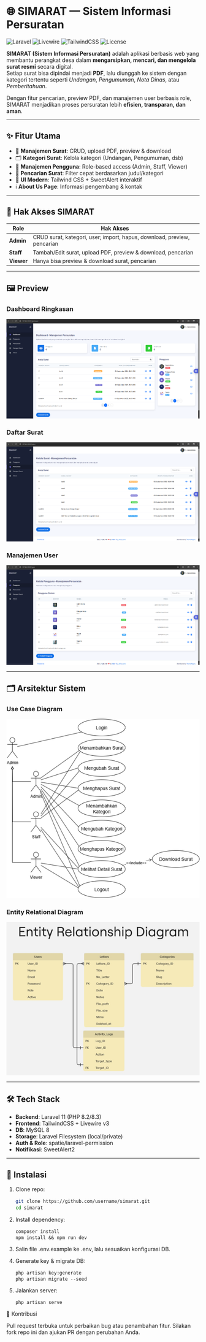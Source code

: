 # 🌐 SIMARAT — Sistem Informasi Persuratan

![Laravel](https://img.shields.io/badge/Laravel-11-red?style=flat-square&logo=laravel)
![Livewire](https://img.shields.io/badge/Livewire-3-purple?style=flat-square)
![TailwindCSS](https://img.shields.io/badge/TailwindCSS-3-06B6D4?style=flat-square&logo=tailwindcss)
![License](https://img.shields.io/badge/License-MIT-green?style=flat-square)

**SIMARAT (Sistem Informasi Persuratan)** adalah aplikasi berbasis web yang membantu perangkat desa dalam **mengarsipkan, mencari, dan mengelola surat resmi** secara digital.  
Setiap surat bisa dipindai menjadi **PDF**, lalu diunggah ke sistem dengan kategori tertentu seperti *Undangan*, *Pengumuman*, *Nota Dinas*, atau *Pemberitahuan*.  

Dengan fitur pencarian, preview PDF, dan manajemen user berbasis role, SIMARAT menjadikan proses persuratan lebih **efisien, transparan, dan aman**.

---

## ✨ Fitur Utama
- 📄 **Manajemen Surat**: CRUD, upload PDF, preview & download  
- 🗂️ **Kategori Surat**: Kelola kategori (Undangan, Pengumuman, dsb)  
- 👥 **Manajemen Pengguna**: Role-based access (Admin, Staff, Viewer)  
- 🔎 **Pencarian Surat**: Filter cepat berdasarkan judul/kategori  
- 🎨 **UI Modern**: Tailwind CSS + SweetAlert interaktif  
- ℹ️ **About Us Page**: Informasi pengembang & kontak  

---

## 🔐 Hak Akses SIMARAT
| Role | Hak Akses |  
|------|-----------|  
| **Admin** | CRUD surat, kategori, user; import, hapus, download, preview, pencarian |  
| **Staff** | Tambah/Edit surat, upload PDF, preview & download, pencarian |  
| **Viewer** | Hanya bisa preview & download surat, pencarian |  

---

## 🖼️ Preview

### Dashboard Ringkasan
![Preview Dashboard](./public/readme/dashboard.png)

### Daftar Surat
![Preview Surat](./public/readme/letters.png)

### Manajemen User
![Preview User](./public/readme/users.png)

---

## 🗂️ Arsitektur Sistem

### Use Case Diagram
![Use Case](./public/readme/useCase.png)

### Entity Relational Diagram
![Entity Relational Diagram](./public/readme/erd.jpg)

---

## 🛠️ Tech Stack
- **Backend**: Laravel 11 (PHP 8.2/8.3)  
- **Frontend**: TailwindCSS + Livewire v3  
- **DB**: MySQL 8  
- **Storage**: Laravel Filesystem (local/private)  
- **Auth & Role**: spatie/laravel-permission  
- **Notifikasi**: SweetAlert2  

---

## 🚀 Instalasi
1. Clone repo:
   ```bash
   git clone https://github.com/username/simarat.git
   cd simarat
   ```
   
2. Install dependency:
    ```
    composer install
    npm install && npm run dev
    ```

3. Salin file .env.example ke .env, lalu sesuaikan konfigurasi DB.

4. Generate key & migrate DB:
    ```
    php artisan key:generate
    php artisan migrate --seed
    ```

5. Jalankan server:
    ```
    php artisan serve
    ```

🤝 Kontribusi

Pull request terbuka untuk perbaikan bug atau penambahan fitur.
Silakan fork repo ini dan ajukan PR dengan perubahan Anda.
